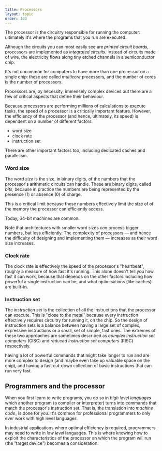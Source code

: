 ```yaml
---
title: Processors
layout: topic
order: 103
---
```


The processor is the circuitry responsible for running the computer: ultimately
it's where the programs that you run are executed.

Although the circuits you can most easily see are _printed circuit boards_,
processors are implemented as _integrated circuits_. Instead of circuits made
of wire, the electricity flows along tiny etched channels in a semiconductor
chip.

It's not uncommon for computers to have more than one processor on a single
chip: these are called _multicore_ processors, and the number of cores is the
number of processors.

Processors are, by necessity, immensely complex devices but there are a few
of critical aspects that define their behaviour.

Because processors are performing millions of calculations to execute tasks, the
speed of a processor is a critically important feature. However, the efficiency
of the processor (and hence, ultimately, its speed) is dependent on a number of
different factors.

* word size
* clock rate
* instruction set

There are other important factors too, including dedicated caches and
parallelism.

### Word size

The _word size_ is the size, in binary digits, of the numbers that the
processor's arithmetic circuits can handle. These are binary digits, called
_bits_, because in practice the numbers are being represented by the presence
(1) or absence (0) of charge.

This is a critical limit because those numbers effectively limit the size of
of the memory the processor can efficiently access.

Today, 64-bit machines are common.

Note that architectures with smaller word sizes _can_ process bigger numbers,
but less efficiently. The complexity of processors — and hence the difficulty
of designing and implementing them — increases as their word size increases.

### Clock rate

The clock rate is effectively the speed of the processor's "heartbeat", roughly
a measure of how fast it's running. This alone doesn't tell you how fast it can
work, because that depends on the other factors including how powerful a
single instruction can be, and what optimisations (like caches) are built-in.

### Instruction set

The _instruction set_ is the collection of all the instructions that the
processor can execute. This is "close to the metal" because every instruction
effectively requires circuitry for running it, on the chip. So the design of
instruction sets is a balance between having a large set of complex,
expressive instructions or a small, set of simple, fast ones. The extremes of
these two approaches are sometimes described as
_complex instruction set computers_ (CISC) and 
_reduced instruction set computers_ (RISC) respectively.

 having a lot of powerful commands that
might take longer to run and are more complex to design (and maybe even take up
valuable space on the chip), and having a
fast cut-down collection of basic instructions that can run very fast.

## Programmers and the processor

When you first learn to write programs, you do so in _high level languages_
which another program (a compiler or interpreter) turns into commands that
match the processor's instruction set. That is, the translation into _machine
code__ is done for you. It's common for professional programmers to only ever
work with high level languages.

In industrial applications where optimal efficiency is required, programmers
may need to write in _low level_ languages. This is where knowing how to
exploit the characteristics of the processor on which the program will run
(the "target device") becomes a consideration.

